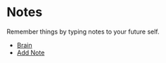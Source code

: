 # Notes

Remember things by typing notes to your future self.

* [Brain](index.php)
* [Add Note](notes.php?action=add)
